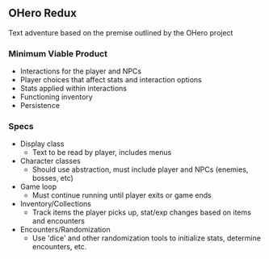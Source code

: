 ## OHero Redux

Text adventure based on the premise outlined by the OHero project

### Minimum Viable Product

* Interactions for the player and NPCs
* Player choices that affect stats and interaction options
* Stats applied within interactions
* Functioning inventory
* Persistence

### Specs

* Display class
  * Text to be read by player, includes menus
* Character classes
  * Should use abstraction, must include player and NPCs (enemies, bosses, etc)
* Game loop
  * Must continue running until player exits or game ends
* Inventory/Collections
  * Track items the player picks up, stat/exp changes based on items and encounters
* Encounters/Randomization
  * Use 'dice' and other randomization tools to initialize stats, determine encounters, etc.